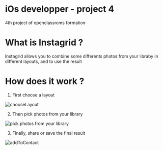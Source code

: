 # iOs developper - project 4

4th project of openclassroms formation

# What is Instagrid ?

Instagrid allows you to combine some differents photos from your libraby in different layouts, and to use the result

# How does it work ?

1. First choose a layout

![chooseLayout](https://im5.ezgif.com/tmp/ezgif-5-ca559322a1.gif)

2. Then pick photos from your library

![pick photos from your library](https://im5.ezgif.com/tmp/ezgif-5-19e8b3788d.gif)


3. Finally, share or save the final result

![addToContact](https://im5.ezgif.com/tmp/ezgif-5-b8ec170286.gif)



